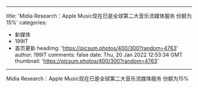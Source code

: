 
---
title: 'Midia Research：Apple Music现在已是全球第二大音乐流媒体服务 份额为15%'
categories: 
 - 新媒体
 - 199IT
 - 首页更新
headimg: 'https://picsum.photos/400/300?random=4763'
author: 199IT
comments: false
date: Thu, 20 Jan 2022 12:53:34 GMT
thumbnail: 'https://picsum.photos/400/300?random=4763'
---

<div>   
Midia Research：Apple Music现在已是全球第二大音乐流媒体服务 份额为15%  
</div>
            